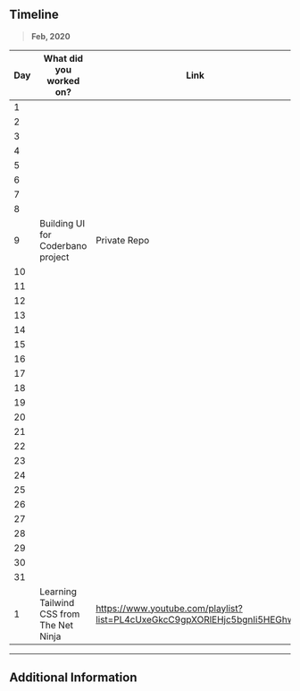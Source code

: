 ## Timeline

> **Feb, 2020**

|Day|What did you worked on?|Link|
|-------|------|--------|
|1|||
|2|||
|3|||
|4|||
|5|||
|6|||
|7|||
|8|||
|9|Building UI for Coderbano project|Private Repo|
|10|||
|11|||
|12|||
|13|||
|14|||
|15|||
|16|||
|17|||
|18|||
|19|||
|20|||
|21|||
|22|||
|23|||
|24|||
|25|||
|26|||
|27|||
|28|||
|29|||
|30|||
|31|||
|1|Learning Tailwind CSS from The Net Ninja |https://www.youtube.com/playlist?list=PL4cUxeGkcC9gpXORlEHjc5bgnIi5HEGhw|



---

## Additional Information
